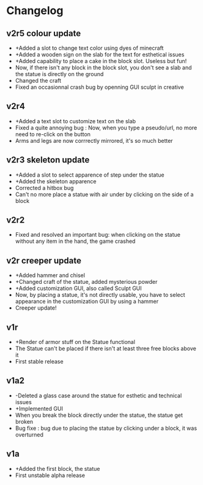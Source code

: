 # Changelog

## v2r5 colour update

* +Added a slot to change text color using dyes of minecraft
* +Added a wooden sign on the slab for the text for esthetical issues
* +Added capability to place a cake in the block slot. Useless but fun!
* Now, if there isn't any block in the block slot, you don't see a slab and the statue is directly on the ground
* Changed the craft
* Fixed an occasionnal crash bug by openning GUI sculpt in creative

## v2r4

* +Added a text slot to customize text on the slab
* Fixed a quite annoying bug : Now, when you type a pseudo/url, no more need to re-click on the button
* Arms and legs are now corrrectly mirrored, it's so much better

## v2r3 skeleton update

* +Added a slot to select apparence of step under the statue
* +Added the skeleton apparence
* Corrected a hitbox bug
* Can't no more place a statue with air under by clicking on the side of a block

## v2r2

* Fixed and resolved an important bug: when clicking on the statue without any item in the hand, the game crashed

## v2r creeper update

* +Added hammer and chisel
* +Changed craft of the statue, added mysterious powder
* +Added customization GUI, also called Sculpt GUI
* Now, by placing a statue, it's not directly usable, you have to select appearance in the customization GUI by using a hammer
* Creeper update!

## v1r

* +Render of armor stuff on the Statue functional
* The Statue can't be placed if there isn't at least three free blocks above it
* First stable release

## v1a2

* -Deleted a glass case around the statue for esthetic and technical issues
* +Implemented GUI
* When you break the block directly under the statue, the statue get broken
* Bug fixe : bug due to placing the statue by clicking under a block, it was overturned

## v1a

* +Added the first block, the statue
* First unstable alpha release
